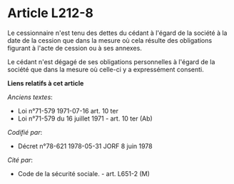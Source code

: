 # Article L212-8

Le cessionnaire n'est tenu des dettes du cédant à l'égard de la société à la date de la cession que dans la mesure où cela
résulte des obligations figurant à l'acte de cession ou à ses annexes.

Le cédant n'est dégagé de ses obligations personnelles à l'égard de la société que dans la mesure où celle-ci y a
expressément consenti.

**Liens relatifs à cet article**

_Anciens textes_:

  - Loi n°71-579 1971-07-16 art. 10 ter
  - Loi n°71-579 du 16 juillet 1971 - art. 10 ter (Ab)

_Codifié par_:

  - Décret n°78-621 1978-05-31 JORF 8 juin 1978

_Cité par_:

  - Code de la sécurité sociale. - art. L651-2 (M)
